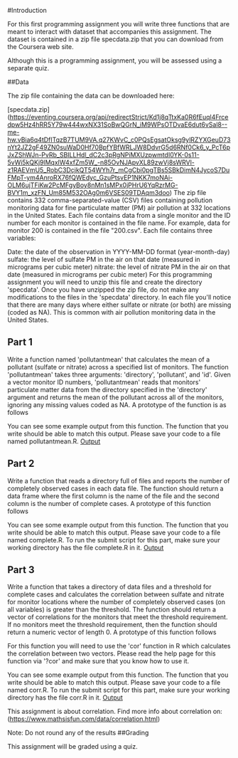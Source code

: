 #Introduction

For this first programming assignment you will write three functions that are meant to interact with dataset that accompanies this assignment. The dataset is contained in a zip file specdata.zip that you can download from the Coursera web site.

Although this is a programming assignment, you will be assessed using a separate quiz.

##Data

The zip file containing the data can be downloaded here:

[specdata.zip]
(https://eventing.coursera.org/api/redirectStrict/Kd1j8qTtxKa0R6fEuql4Frcedpw5Hz4hRR5Y79w444wxNX31SoBwQGrN_iM9WPsOTDvaE6dut6vSal8--me-hw.vBia6q4tDfITqzB7TUM9VA.q27KWvC_c0PQsEgsatOksg9ylRZYXGeuD73nYt2JZ2gF49ZN0suWaD0Hf70BpfYBfWRLJW8DdvrG5d6RNf0Ck6_y_PcT6pJxZShWJn-PvRb_SBILLHdl_dC2c3pRgNPiMXUzpwmtdI0YK-0s11-5vWi5kQKj9lMqxlW4xfZm5W_-n85OvNJApvXL89zwVj8sWRVl-z1RAEVmU5_RobC3DcjkQT54WYh7r_mCgCbi0pgTBs5SBkDimN4JycoS7DuFMpT-ym4AnroRX76fQWEdyc_GzuPtsvEP1NKK7moNAi-OLM6ujTFiKw2PcMFgyBoy8nMn1sMPx0jPHrU6YqRzrMG-BVY1m_xzFN_Um85M532OAg0m6VSES09TDAqm3doo)
The zip file contains 332 comma-separated-value (CSV) files containing pollution monitoring data for fine particulate matter (PM) air pollution at 332 locations in the United States. Each file contains data from a single monitor and the ID number for each monitor is contained in the file name. For example, data for monitor 200 is contained in the file "200.csv". Each file contains three variables:

Date: the date of the observation in YYYY-MM-DD format (year-month-day)
sulfate: the level of sulfate PM in the air on that date (measured in micrograms per cubic meter)
nitrate: the level of nitrate PM in the air on that date (measured in micrograms per cubic meter)
For this programming assignment you will need to unzip this file and create the directory 'specdata'. Once you have unzipped the zip file, do not make any modifications to the files in the 'specdata' directory. In each file you'll notice that there are many days where either sulfate or nitrate (or both) are missing (coded as NA). This is common with air pollution monitoring data in the United States.

## Part 1

Write a function named 'pollutantmean' that calculates the mean of a pollutant (sulfate or nitrate) across a specified list of monitors. The function 'pollutantmean' takes three arguments: 'directory', 'pollutant', and 'id'. Given a vector monitor ID numbers, 'pollutantmean' reads that monitors' particulate matter data from the directory specified in the 'directory' argument and returns the mean of the pollutant across all of the monitors, ignoring any missing values coded as NA. A prototype of the function is as follows


You can see some example output from this function. The function that you write should be able to match this output. Please save your code to a file named pollutantmean.R.
[Output](https://eventing.coursera.org/api/redirectStrict/_HMJddToMq1_oLjqsmAz7D1NX8gazpuF4EFtBPoqbxAjqHiQKw7f6sg4ubhr0_IYZyBjAf3UfHEVq3LccN4o8w.KcYDSH8YQT5L6vvf4oXPSg.IRz9KA-l9hqp10oAlPqSG0sW-PIu-Sm1nT-2RsnRxj6kWPKIYnyJnzAKqa9zacdk6ForkS__9AhMwQQ8x5uN5HtWUeuG5Ew-M_AQGKzdhP-IMfIKN51KD7whLAuxN-WiOoZK8TTH61n8EnEDA41IaF06f97P1yqYoiX8VxQhOlHvmLYTtiGsMlaiREsL_zqekxsqpzZ3chgg9x22ud6UIqRJL99d_AhxseupxxeCk0TKvubVTZksnD63qU5r3E04hpULuloPyM4YHg3nUtFgncEa0ePYgm3N5qwGOeKYmaIRH9Ie7KRYaEh7R47MT4b2Wnek8H98R9-dynER38kKCG7-wWoE-8n3T8TOTyT1d7DighEraNjoumeNomBCuXqDOujv221qLH-n7ijhOx2BXBrcxyruZii6qd-jR8H0D9A)

## Part 2

Write a function that reads a directory full of files and reports the number of completely observed cases in each data file. The function should return a data frame where the first column is the name of the file and the second column is the number of complete cases. A prototype of this function follows


You can see some example output from this function. The function that you write should be able to match this output. Please save your code to a file named complete.R. To run the submit script for this part, make sure your working directory has the file complete.R in it.
[Output](https://eventing.coursera.org/api/redirectStrict/USVs5me9J_GTd8UY_V7oIntxhfBwZ7v1LvcaOS3H8AVauNMF5X7f-7fFOgbdHx_8D31LdnOrF80pcr0-insk6Q.drQ5rtkCvZHTEb4iglXojg.WZkQXNArqOSxgI4RSquA-_hN_XioHZt9zPYsSQYC4WIQySm8_ZmIP1HwTppdLJf3L2R_3sb-rrQ53TPc8csp36w0a3eeHf_xbWhM7iVjC8iwAxkLr4ydyemOL3GgdiOE2IK4vdxZnw9BCOywecN9OTscPDS5vpZbujMhZfTY5XAKxsfPirpyB5U-0NDOUqSY7es2W3NMpUm29leZ4iwdyfVDuJhW62atMUvkG1fb84CztazJc9xXH2fyiV36-ZLvqsOphmMJvDnJ_C87JPnd6FaJuY7PaH65-jhMo7mWnOlE8T31C68CBfoUqwVZIup8BYx_eI5gh3R0FHWHMB4EM_UyjSBjCvPC1N-A8eefEyEA4cNNmI1mtwZPdVCFlWyE3-U5gjP3wXTjltPzOaknQA)

## Part 3

Write a function that takes a directory of data files and a threshold for complete cases and calculates the correlation between sulfate and nitrate for monitor locations where the number of completely observed cases (on all variables) is greater than the threshold. The function should return a vector of correlations for the monitors that meet the threshold requirement. If no monitors meet the threshold requirement, then the function should return a numeric vector of length 0. A prototype of this function follows


For this function you will need to use the 'cor' function in R which calculates the correlation between two vectors. Please read the help page for this function via '?cor' and make sure that you know how to use it.

You can see some example output from this function. The function that you write should be able to match this output. Please save your code to a file named corr.R. To run the submit script for this part, make sure your working directory has the file corr.R in it.
[Output](https://eventing.coursera.org/api/redirectStrict/UtJFVlcw37M2XsXldrgq6kp-CTjlFTohgr6qsxkO3rUht_GYL6whrycyjSc3P5lABzL-J5W6UAYV-QoTpwML1g._qTDQ7N2hTbEQz-xs_2JZw.jMu748f0b0sScS_ulkC-JisW8eci7Lij_SGSqrrS8GGzQNQRgZww4upHk6soZBe_tBEJ-9FVkBFKVNOC8xskPVgNhbgrODrjUYdfPsT1tDwOMRoECwWtNxSJ1y6VpstuR6_x9Y6UYGmEQ9Sq6dmWEI5od3UzVhwgLikwdzaooHUF-M0pl3eeFJSuNz80M9ya1WRSFSJSEcrEPUUQzEtjSC3Acj4GwcG_uL4jldEPzroHfZFje2NY3lGzmy7_XAX3_Q2i93XLPY0JZYWTZtjWvoemL1NRX2TJrJ1EGY5wOgVgcSDUZ6Zl6BmB8zwcXlhbiDnm8xPIoj124encrf0NI1z-1Xb0yQ_aKEtqUxB8Ln4q10EdxdsXcPOb8fm3AGjr)

This assignment is about correlation. Find more info about correlation on:
(https://www.mathsisfun.com/data/correlation.html)

Note: Do not round any of the results
##Grading

This assignment will be graded using a quiz.
